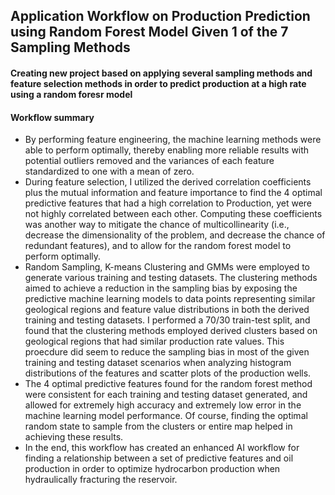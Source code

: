 ## Application Workflow on Production Prediction using Random Forest Model Given 1 of the 7 Sampling Methods
#### Creating new project based on applying several sampling methods and feature selection methods in order to predict production at a high rate using a random foresr model
#### Workflow summary
* By performing feature engineering, the machine learning methods were able to perform optimally, thereby enabling more reliable results with potential outliers removed and the variances of each feature standardized to one with a mean of zero.
* During feature selection, I utilized the derived correlation coefficients plus the mutual information and feature importance to find the 4 optimal predictive features that had a high correlation to Production, yet were not highly correlated between each other. Computing these coefficients was another way to mitigate the chance of multicollinearity (i.e., decrease the dimensionality of the problem, and decrease the chance of redundant features), and to allow for the random forest model to perform optimally.
* Random Sampling, K-means Clustering and GMMs were employed to generate various training and testing datasets. The clustering methods aimed to achieve a reduction in the sampling bias by exposing the predictive machine learning models to data points representing similar geological regions and feature value distributions in both the derived training and testing datasets. I performed a 70/30 train-test split, and found that the clustering methods employed derived clusters based on geological regions that had similar production rate values. This proecdure did seem to reduce the sampling bias in most of the given training and testing dataset scenarios when analyzing histogram distributions of the features and scatter plots of the production wells.
* The 4 optimal predictive features found for the random forest method were consistent for each training and testing dataset generated, and allowed for extremely high accuracy and extremely low error in the machine learning model performance. Of course, finding the optimal random state to sample from the clusters or entire map helped in achieving these results.
* In the end, this workflow has created an enhanced AI workflow for finding a relationship between a set of predictive features and oil production in order to optimize hydrocarbon production when hydraulically fracturing the reservoir.